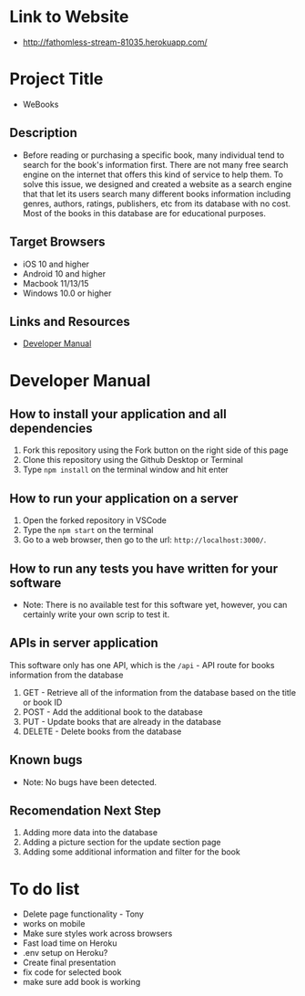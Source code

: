 # Link to Website
* http://fathomless-stream-81035.herokuapp.com/

# Project Title
* WeBooks

## Description
* Before reading or purchasing a specific book, many individual tend to search for the book's information first. There are not many free search engine on the internet that offers this kind of service to help them. To solve this issue, we designed and created a website as a search engine that that let its users search many different books information including genres, authors, ratings, publishers, etc from its database with no cost. Most of the books in this database are for educational purposes. 

## Target Browsers
* iOS 10 and higher
* Android 10 and higher
* Macbook 11/13/15
* Windows 10.0 or higher

## Links and Resources
* [Developer Manual](#developer-manual)

# Developer Manual

## How to install your application and all dependencies
1. Fork this repository using the Fork button on the right side of this page
2. Clone this repository using the Github Desktop or Terminal
3. Type `npm install` on the terminal window and hit enter

## How to run your application on a server
1. Open the forked repository in VSCode 
2. Type the `npm start` on the terminal
3. Go to a web browser, then go to the url: `http://localhost:3000/`.

## How to run any tests you have written for your software
* Note: There is no available test for this software yet, however, you can certainly write your own scrip to test it.

## APIs in server application 
This software only has one API, which is the `/api` - API route for books information from the database
1. GET - Retrieve all of the information from the database based on the title or book ID
2. POST - Add the additional book to the database
3. PUT - Update books that are already in the database
4. DELETE - Delete books from the database

## Known bugs 
* Note: No bugs have been detected.

## Recomendation Next Step
1. Adding more data into the database
2. Adding a picture section for the update section page
3. Adding some additional information and filter for the book



# To do list 
* Delete page functionality - Tony
* works on mobile
* Make sure styles work across browsers
* Fast load time on Heroku
* .env setup on Heroku?
* Create final presentation
* fix code for selected book
* make sure add book is working
